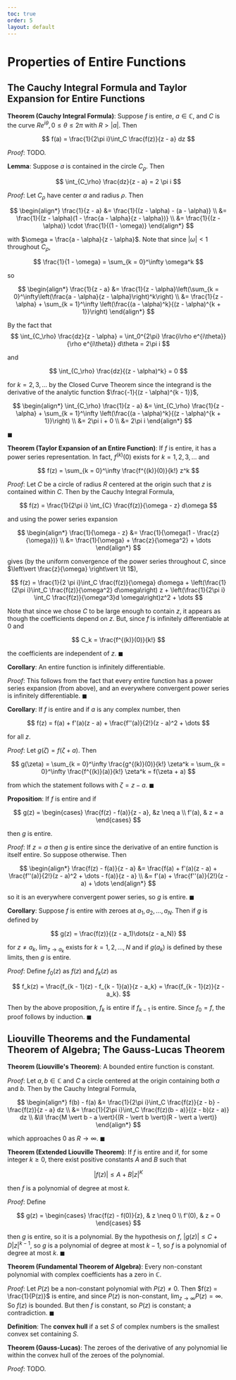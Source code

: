 ```yaml
---
toc: true
order: 5
layout: default
---
```


# Properties of Entire Functions

## The Cauchy Integral Formula and Taylor Expansion for Entire Functions

**Theorem (Cauchy Integral Formula)**: Suppose $f$ is entire, $a \in \mathbb C$, and $C$ is the curve $Re^{i\theta}, 0 \leq \theta \leq 2\pi$ with $R \gt \vert a \vert$. Then

$$
f(a) = \frac{1}{2\pi i}\int_C \frac{f(z)}{z - a} dz
$$

*Proof*: TODO.

**Lemma**: Suppose $a$ is contained in the circle $C_\rho$. Then

$$
\int_{C_\rho} \frac{dz}{z - a} = 2 \pi i
$$

*Proof*: Let $C_\rho$ have center $\alpha$ and radius $\rho$. Then

$$
\begin{align*}
\frac{1}{z - a}
&= \frac{1}{(z - \alpha) - (a - \alpha)} \\
&= \frac{1}{(z - \alpha)(1 - \frac{a - \alpha}{z - \alpha})} \\
&= \frac{1}{(z - \alpha)} \cdot \frac{1}{(1 - \omega)}
\end{align*}
$$

with $\omega = \frac{a - \alpha}{z - \alpha}$. Note that since $\vert \omega \vert \lt 1$ throughout $C_\rho$,

$$
\frac{1}{1 - \omega} = \sum_{k = 0}^\infty \omega^k
$$

so

$$
\begin{align*}
\frac{1}{z - a} &= \frac{1}{z - \alpha}\left(\sum_{k = 0}^\infty\left(\frac{a - \alpha}{z - \alpha}\right)^k\right) \\
&= \frac{1}{z - \alpha} + \sum_{k = 1}^\infty \left(\frac{(a - \alpha)^k}{(z - \alpha)^{k + 1}}\right)
\end{align*}
$$

By the fact that 
$$
\int_{C_\rho} \frac{dz}{z - \alpha} = \int_0^{2\pi} \frac{i\rho e^{i\theta}}{\rho e^{i\theta}} d\theta = 2\pi i
$$

and

$$
\int_{C_\rho} \frac{dz}{(z - \alpha)^k} = 0
$$

for $k = 2, 3, \dots$ by the Closed Curve Theorem since the integrand is the derivative of the analytic function $\frac{-1}{(z - \alpha)^{k - 1}}$,

$$
\begin{align*}
\int_{C_\rho} \frac{1}{z - a}
&= \int_{C_\rho} \frac{1}{z - \alpha} + \sum_{k = 1}^\infty \left(\frac{(a - \alpha)^k}{(z - \alpha)^{k + 1}}\right) \\
&= 2\pi i + 0 \\
&= 2\pi i
\end{align*}
$$

$\blacksquare$

**Theorem (Taylor Expansion of an Entire Function)**: If $f$ is entire, it has a power series representation. In fact, $f^{(k)}(0)$ exists for $k = 1, 2, 3, \dots$ and

$$
f(z) = \sum_{k = 0}^\infty \frac{f^{(k)}(0)}{k!} z^k
$$

*Proof*: Let $C$ be a circle of radius $R$ centered at the origin such that $z$ is contained within $C$. Then by the Cauchy Integral Formula,

$$
f(z) = \frac{1}{2\pi i} \int_{C} \frac{f(z)}{\omega - z} d\omega
$$

and using the power series expansion

$$
\begin{align*}
\frac{1}{\omega - z} &= \frac{1}{\omega(1 - \frac{z}{\omega})} \\
&= \frac{1}{\omega} + \frac{z}{\omega^2} + \dots
\end{align*}
$$

gives (by the uniform convergence of the power series throughout $C$, since $\left\vert \frac{z}{\omega} \right\vert \lt 1$),

$$
f(z) = \frac{1}{2 \pi i}\int_C \frac{f(z)}{\omega} d\omega + \left(\frac{1}{2\pi i}\int_C \frac{f(z)}{\omega^2} d\omega\right) z + \left(\frac{1}{2\pi i} \int_C \frac{f(z)}{\omega^3}d \omega\right)z^2 + \dots
$$

Note that since we chose $C$ to be large enough to contain $z$, it appears as though the coefficients depend on $z$. But, since $f$ is infinitely differentiable at 0 and

$$
C_k = \frac{f^{(k)}(0)}{k!}
$$

the coefficients are independent of $z$. $\blacksquare$

**Corollary**: An entire function is infinitely differentiable.

*Proof*: This follows from the fact that every entire function has a power series expansion (from above), and an everywhere convergent power series is infinitely differentiable. $\blacksquare$

**Corollary**: If $f$ is entire and if $a$ is any complex number, then

$$
f(z) = f(a) + f'(a)(z - a) + \frac{f''(a)}{2!}(z - a)^2 + \dots
$$

for all $z$.

*Proof*: Let $g(\zeta) = f(\zeta + a)$. Then

$$
g(\zeta) = \sum_{k = 0}^\infty \frac{g^{(k)}(0)}{k!} \zeta^k = \sum_{k = 0}^\infty \frac{f^{(k)}(a)}{k!} \zeta^k = f(\zeta + a)
$$

from which the statement follows with $\zeta = z - a$. $\blacksquare$

**Proposition**: If $f$ is entire and if

$$
g(z) = \begin{cases}
\frac{f(z) - f(a)}{z - a}, &z \neq a \\
f'(a), & z = a
\end{cases}
$$

then $g$ is entire.

*Proof*: If $z = a$ then $g$ is entire since the derivative of an entire function is itself entire. So suppose otherwise. Then

$$
\begin{align*}
\frac{f(z) - f(a)}{z - a} 
&= \frac{f(a) + f'(a)(z - a) + \frac{f''(a)}{2!}(z - a)^2 + \dots  - f(a)}{z - a} \\
&= f'(a) + \frac{f''(a)}{2!}(z - a) + \dots
\end{align*}
$$

so it is an everywhere convergent power series, so $g$ is entire. $\blacksquare$

**Corollary**: Suppose $f$ is entire with zeroes at $a_1, a_2, \dots, a_N$. Then if $g$ is defined by

$$
g(z) = \frac{f(z)}{(z - a_1)\dots(z - a_N)}
$$

for $z \neq a_k$, $\lim_{z \to a_k}$ exists for $k = 1, 2, \dots, N$ and if $g(a_k)$ is defined by these limits, then $g$ is entire.

*Proof*: Define $f_0(z)$ as $f(z)$ and $f_k(z)$ as

$$
f_k(z) = \frac{f_{k - 1}(z) - f_{k - 1}(a)}{z - a_k} = \frac{f_{k - 1}(z)}{z - a_k}.
$$

Then by the above proposition, $f_k$ is entire if $f_{k - 1}$ is entire. Since $f_0 = f$, the proof follows by induction. $\blacksquare$

## Liouville Theorems and the Fundamental Theorem of Algebra; The Gauss-Lucas Theorem

**Theorem (Liouville's Theorem)**: A bounded entire function is constant.

*Proof*: Let $a, b \in \mathbb C$ and $C$ a circle centered at the origin containing both $a$ and $b$. Then by the Cauchy Integral Formula,

$$
\begin{align*}
f(b) - f(a) &= \frac{1}{2\pi i}\int_C \frac{f(z)}{z - b} - \frac{f(z)}{z - a} dz \\
&= \frac{1}{2\pi i}\int_C \frac{f(z)(b - a)}{(z - b)(z - a)} dz \\
&\ll \frac{M \vert b - a \vert}{(R - \vert b \vert)(R - \vert a \vert)}
\end{align*}
$$

which approaches 0 as $R \to \infty$. $\blacksquare$

**Theorem (Extended Liouville Theorem)**: If $f$ is entire and if, for some integer $k \geq 0$, there exist positive constants $A$ and $B$ such that

$$
\vert f(z) \vert \leq A + B\vert z \vert^K
$$

then $f$ is a polynomial of degree at most $k$.

*Proof*: Define

$$
g(z) = \begin{cases}
    \frac{f(z) - f(0)}{z}, & z \neq 0 \\
    f'(0), & z = 0
\end{cases}
$$

then $g$ is entire, so it is a polynomial. By the hypothesis on $f$, $\vert g(z) \vert \leq C + D\vert z \vert^{k - 1}$, so $g$ is a polynomial of degree at most $k - 1$, so $f$ is a polynomial of degree at most $k$. $\blacksquare$

**Theorem (Fundamental Theorem of Algebra)**: Every non-constant polynomial with complex coefficients has a zero in $\mathbb C$.

*Proof*: Let $P(z)$ be a non-constant polynomial with $P(z) \neq 0$. Then $f(z) = \frac{1}{P(z)}$ is entire, and since $P(z)$ is non-constant, $\lim_{z \to \infty}P(z) = \infty$. So $f(z)$ is bounded. But then $f$ is constant, so $P(z)$ is constant; a contradiction. $\blacksquare$

**Definition**: The **convex hull** if a set $S$ of complex numbers is the smallest convex set containing $S$.

**Theorem (Gauss-Lucas)**: The zeroes of the derivative of any polynomial lie within the convex hull of the zeroes of the polynomial.

*Proof*: TODO.

